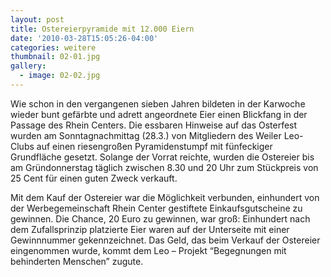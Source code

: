 ```yaml
---
layout: post
title: Ostereierpyramide mit 12.000 Eiern
date: '2010-03-28T15:05:26-04:00'
categories: weitere
thumbnail: 02-01.jpg
gallery:
  - image: 02-02.jpg
---
```

Wie schon in den vergangenen sieben Jahren bildeten in der Karwoche wieder bunt gefärbte und adrett angeordnete Eier einen Blickfang in der Passage des Rhein Centers. Die essbaren Hinweise auf das Osterfest wurden am Sonntagnachmittag (28.3.) von Mitgliedern des Weiler Leo-Clubs auf einen riesengroßen Pyramidenstumpf mit fünfeckiger Grundfläche gesetzt. Solange der Vorrat reichte, wurden die Ostereier bis am Gründonnerstag täglich zwischen 8.30 und 20 Uhr zum Stückpreis von 25 Cent für einen guten Zweck verkauft.

Mit dem Kauf der Ostereier war die Möglichkeit verbunden, einhundert von der Werbegemeinschaft Rhein Center gestiftete Einkaufsgutscheine zu gewinnen. Die Chance, 20 Euro zu gewinnen, war groß: Einhundert nach dem Zufallsprinzip platzierte Eier waren auf der Unterseite mit einer Gewinnnummer gekennzeichnet.
Das Geld, das beim Verkauf der Ostereier eingenommen wurde, kommt dem Leo – Projekt “Begegnungen mit behinderten Menschen” zugute.
